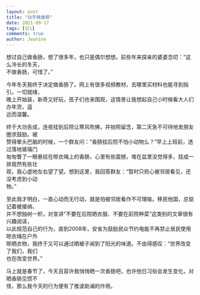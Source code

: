 ```yaml
---
layout: post
title: "动手做香肠"
date: 2021-09-17 
tags: [记1]
comments: true
author: Jeanine 
---
```

想过自己做香肠，想了很多年，也只是偶尔想想。前些年来探亲的婆婆念叨：“这么冷长的冬天，  
不做香肠，可惜了。”  

今年冬天我终于决定做香肠了。网上有很多视频教材，去哪里买材料也能寻到指引。一切就绪，  
晚上开始装，新奇又好玩，孩子们也来围观，这情景让我想起自己小时候看大人们办年货，遥  
远而温馨。  

终于大功告成，连夜挂到后院让寒风吹拂，并拍照留念，第二天急不可待地发朋友圈求鼓励。被  
赞得晕头巴脑的时候，一个群友问：“香肠挂后院不怕小动物么？”早上上班前，透过落地玻璃门  
匆匆瞥了一眼悬挂在晾衣绳上的香肠，心里有些震撼，堆在盆里没觉得多，挂成一排竟然有些壮  
观，我心虚地左右望了望。想到这里，我回答群友：“暂时只担心被邻居看见，还没考虑到小动  
物。”  

至此我才明白，一直心动而无行动，就是怕被邻居看作不可理喻。移民他国，总惦记着被接纳，  
并不想独树一帜，对宣讲“不要在后院晒衣服、不要在前院种菜”这类别的文章很有兴趣阅读，  
以此规范自己的行为，直到2008年，安省为鼓励民众节约电能不再禁止居民使用晾衣绳在户外  
晾晒衣物，我终于又可以通过晒被子闻到了阳光的味道。不由得感叹：“世界改变了我们，我们  
也在改变世界。”  

马上就是春节了，今天且容许我悄悄晒一次香肠吧，也许他日习俗会发生变化，对晒香肠见惯不  
怪，那么我今天的行为便有了推波助澜的作用。
